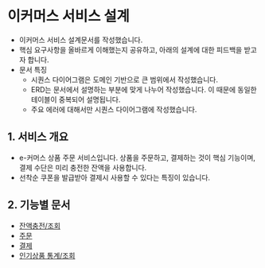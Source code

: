# 이커머스 서비스 설계
- 이커머스 서비스 설계문서를 작성했습니다.
- 핵심 요구사항을 올바르게 이해했는지 공유하고, 아래의 설계에 대한 피드백을 받고자 합니다.
- 문서 특징
  - 시퀀스 다이어그램은 도메인 기반으로 큰 범위에서 작성했습니다.
  - ERD는 문서에서 설명하는 부분에 맞게 나누어 작성했습니다. 이 때문에 동일한 테이블이 중복되어 설명됩니다.
  - 주요 에러에 대해서만 시퀀스 다이어그램에 작성했습니다.
  
## 1. 서비스 개요
- e-커머스 상품 주문 서비스입니다. 상품을 주문하고, 결제하는 것이 핵심 기능이며, 결제 수단은 미리 충전한 잔액을 사용합니다.
- 선착순 쿠폰을 발급받아 결제시 사용할 수 있다는 특징이 있습니다.

## 2. 기능별 문서
- [잔액충전/조회](./charge.md)
- [주문](./order.md)
- [결제](./payment.md)
- [인기상품 통계/조회](./product-stat.md)
